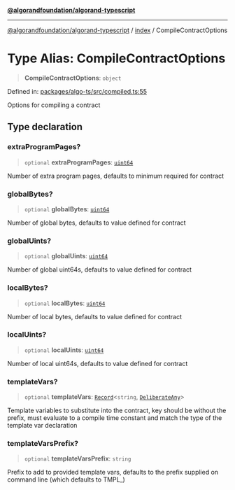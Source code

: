 [**@algorandfoundation/algorand-typescript**](../../README.md)

***

[@algorandfoundation/algorand-typescript](../../README.md) / [index](../README.md) / CompileContractOptions

# Type Alias: CompileContractOptions

> **CompileContractOptions**: `object`

Defined in: [packages/algo-ts/src/compiled.ts:55](https://github.com/algorandfoundation/puya-ts/blob/main/packages/algo-ts/src/compiled.ts#L55)

Options for compiling a contract

## Type declaration

### extraProgramPages?

> `optional` **extraProgramPages**: [`uint64`](uint64.md)

Number of extra program pages, defaults to minimum required for contract

### globalBytes?

> `optional` **globalBytes**: [`uint64`](uint64.md)

Number of global bytes, defaults to value defined for contract

### globalUints?

> `optional` **globalUints**: [`uint64`](uint64.md)

Number of global uint64s, defaults to value defined for contract

### localBytes?

> `optional` **localBytes**: [`uint64`](uint64.md)

Number of local bytes, defaults to value defined for contract

### localUints?

> `optional` **localUints**: [`uint64`](uint64.md)

Number of local uint64s, defaults to value defined for contract

### templateVars?

> `optional` **templateVars**: [`Record`](../-internal-/type-aliases/Record.md)\<`string`, [`DeliberateAny`](../-internal-/type-aliases/DeliberateAny.md)\>

Template variables to substitute into the contract, key should be without the prefix, must evaluate to a compile time constant
and match the type of the template var declaration

### templateVarsPrefix?

> `optional` **templateVarsPrefix**: `string`

Prefix to add to provided template vars, defaults to the prefix supplied on command line (which defaults to TMPL_)
